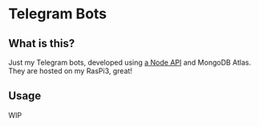 # Telegram Bots

## What is this?

Just my Telegram bots, developed using [a Node API](https://github.com/yagop/node-telegram-bot-api) and MongoDB Atlas. They are hosted on my RasPi3, great!


## Usage

  WIP